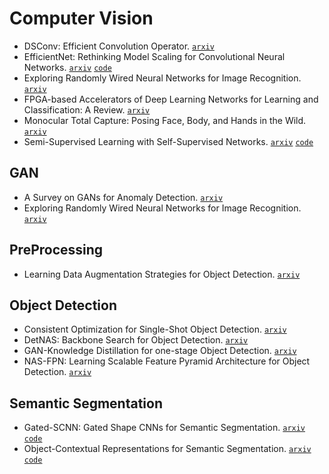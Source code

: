 # Computer Vision

- DSConv: Efficient Convolution Operator. [`arxiv`](https://arxiv.org/abs/1901.01928)
- EfficientNet: Rethinking Model Scaling for Convolutional Neural Networks. [`arxiv`](https://arxiv.org/abs/1905.11946) [`code`](https://github.com/tensorflow/tpu/tree/master/models/official/efficientnet)
- Exploring Randomly Wired Neural Networks for Image Recognition. [`arxiv`](https://arxiv.org/abs/1904.01569)
- FPGA-based Accelerators of Deep Learning Networks for Learning and Classification: A Review. [`arxiv`](https://arxiv.org/abs/1901.00121)
- Monocular Total Capture: Posing Face, Body, and Hands in the Wild. [`arxiv`](https://arxiv.org/abs/1812.01598)
- Semi-Supervised Learning with Self-Supervised Networks. [`arxiv`](https://arxiv.org/abs/1906.10343) [`code`](https://github.com/vuptran/sesemi)

## GAN

- A Survey on GANs for Anomaly Detection. [`arxiv`](https://arxiv.org/abs/1906.11632)
- Exploring Randomly Wired Neural Networks for Image Recognition. [`arxiv`](https://arxiv.org/abs/1904.01184)

## PreProcessing

- Learning Data Augmentation Strategies for Object Detection. [`arxiv`](https://arxiv.org/abs/1906.11172)

## Object Detection

- Consistent Optimization for Single-Shot Object Detection. [`arxiv`](https://arxiv.org/abs/1901.06563)
- DetNAS: Backbone Search for Object Detection. [`arxiv`](https://arxiv.org/pdf/1903.10979.pdf)
- GAN-Knowledge Distillation for one-stage Object Detection. [`arxiv`](https://arxiv.org/abs/1906.08467)
- NAS-FPN: Learning Scalable Feature Pyramid Architecture for Object Detection. [`arxiv`](https://arxiv.org/pdf/1904.07392.pdf)

## Semantic Segmentation

- Gated-SCNN: Gated Shape CNNs for Semantic Segmentation. [`arxiv`](https://arxiv.org/abs/1907.05740) [`code`](https://github.com/nv-tlabs/GSCNN)
- Object-Contextual Representations for Semantic Segmentation. [`arxiv`](https://arxiv.org/abs/1909.11065) [`code`](https://github.com/rosinality/ocr-pytorch)
